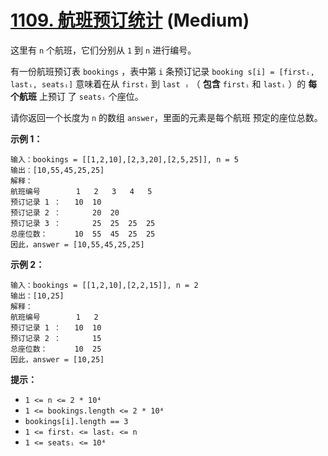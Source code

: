# [1109. 航班预订统计](https://leetcode.cn/problems/corporate-flight-bookings/) (Medium)

这里有 `n` 个航班，它们分别从 `1` 到 `n` 进行编号。

有一份航班预订表 `bookings` ，表中第 `i` 条预订记录 `booking
s[i] = [firstᵢ, lastᵢ, seatsᵢ]` 意味着在从 `firstᵢ` 到 `last
ᵢ` （ **包含** `firstᵢ` 和 `lastᵢ` ）的 **每个航班** 上预订
了 `seatsᵢ` 个座位。

请你返回一个长度为 `n` 的数组 `answer`，里面的元素是每个航班
预定的座位总数。

**示例 1：**

```
输入：bookings = [[1,2,10],[2,3,20],[2,5,25]], n = 5
输出：[10,55,45,25,25]
解释：
航班编号        1   2   3   4   5
预订记录 1 ：   10  10
预订记录 2 ：       20  20
预订记录 3 ：       25  25  25  25
总座位数：      10  55  45  25  25
因此，answer = [10,55,45,25,25]

```

**示例 2：**

```
输入：bookings = [[1,2,10],[2,2,15]], n = 2
输出：[10,25]
解释：
航班编号        1   2
预订记录 1 ：   10  10
预订记录 2 ：       15
总座位数：      10  25
因此，answer = [10,25]

```

**提示：**

- `1 <= n <= 2 * 10⁴`
- `1 <= bookings.length <= 2 * 10⁴`
- `bookings[i].length == 3`
- `1 <= firstᵢ <= lastᵢ <= n`
- `1 <= seatsᵢ <= 10⁴`
